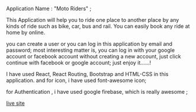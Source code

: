 Application Name : "Moto Riders" ;

This Application will help you to ride one place to another place by any kinds of ride such as bike, car, bus and rail. You can easily book any ride at home by online.

you can create a user or you can log in this application by email and password;
most interesting matter is, you can log in with your google account or facebook account without creating a new account, just click continue with facebook or google account;
just enjoy it......!

I have used React, React Routing, Bootstrap and HTML-CSS in this application. and for icon, i have used font-awesome icon;

for Authentication , i have used google firebase, which is really awesome ;

[live site](https://moto-riders-68ceb.web.app/)
